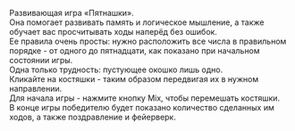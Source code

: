 Развивающая игра «Пятнашки».  
Она помогает развивать память и логическое мышление, а также обучает вас просчитывать ходы наперёд без ошибок.  
Ее правила очень просты: нужно расположить все числа в правильном порядке - от одного до пятнадцати, как показано при начальном состоянии игры.  
Одна только трудность: пустующее окошко лишь одно.  
Кликайте на костяшки - таким образом передвигая их в нужном направлении.  
Для начала игры - нажмите кнопку Mix, чтобы перемешать костяшки.  
В конце игры победителю будет показано количество сделанных им ходов, а также поздравление и фейерверк.
